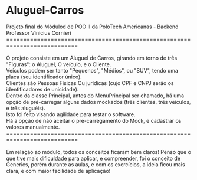 # Aluguel-Carros

Projeto final do Módulod de POO II da PoloTech Americanas - Backend <br>
Professor Vinicius Cornieri <br>
===========================================================================<br><br>
O projeto consiste em um Aluguel de Carros, girando em torno de três "Figuras": o Aluguel, O veículo, e o Cliente. <br>
Veículos podem ser tanto "Pequenos", "Médios", ou "SUV", tendo uma placa (seu identificador único).<br>
Clientes são Pessoas Físicas Ou jurídicas (cujo CPF e CNPJ serão os identificadores de unicidade). <br>
Dentro da classe Principal, antes do MenuPrincipal ser chamado, há uma opção de pré-carregar alguns dados mockados (três clientes, três veículos, e três aluguéis).<br>
Isto foi feito visando agilidade para testar o software. <br>
Há a opção de não aceitar o pré-carregamento do Mock, e cadastrar os valores manualmente.<br>
===========================================================================<br><br>
Em relação ao módulo, todos os conceitos ficaram bem claros! Penso que o que tive mais dificuldade para aplicar, e compreender, foi o conceito de Generics, porém durante as aulas, e com os exercícios, a ideia ficou mais clara, e com maior facilidade de aplicação!
